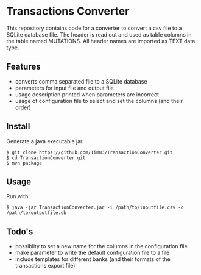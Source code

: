 # Transactions Converter

This repository contains code for a converter to convert a csv file to a SQLite database file. The header is read out and used as table columns in the table named MUTATIONS. All header names are imported as TEXT data type. 

## Features
* converts comma separated file to a SQLite database
* parameters for input file and output file
* usage description printed when parameters are incorrect
* usage of configuration file to select and set the columns (and their order)

## Install
Generate a java executable jar.
```
$ git clone https://github.com/Tim83/TransactionConverter.git
$ cd TransactionConverter.git
$ mvn package
```

## Usage
Run with:
```
$ java -jar TransactionConverter.jar -i /path/to/inputfile.csv -o /path/to/outputfile.db
```

## Todo's
* possiblity to set a new name for the columns in the configuration file
* make parameter to write the default configuration file to a file
* include templates for different banks (and their formats of the transactions export file)
